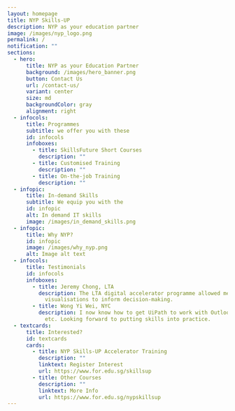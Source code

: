```yaml
---
layout: homepage
title: NYP Skills-UP
description: NYP as your education partner
image: /images/nyp_logo.png
permalink: /
notification: ""
sections:
  - hero:
      title: NYP as your Education Partner
      background: /images/hero_banner.png
      button: Contact Us
      url: /contact-us/
      variant: center
      size: md
      backgroundColor: gray
      alignment: right
  - infocols:
      title: Programmes
      subtitle: we offer you with these
      id: infocols
      infoboxes:
        - title: SkillsFuture Short Courses
          description: ""
        - title: Customised Training
          description: ""
        - title: On-the-job Training
          description: ""
  - infopic:
      title: In-demand Skills
      subtitle: We equip you with the
      id: infopic
      alt: In demand IT skills
      image: /images/in_demand_skills.png
  - infopic:
      title: Why NYP?
      id: infopic
      image: /images/why_nyp.png
      alt: Image alt text
  - infocols:
      title: Testimonials
      id: infocols
      infoboxes:
        - title: Jeremy Chong, LTA
          description: The LTA digital accelerator programme allowed me to create
            visualisations to inform decision-making.
        - title: Wong Yi Wei, NYC
          description: I now know how to get UiPath to work with Outlook, Edge, Excel,
            etc. Looking forward to putting skills into practice.
  - textcards:
      title: Interested?
      id: textcards
      cards:
        - title: NYP Skills-UP Accelerator Training
          description: ""
          linktext: Register Interest
          url: https://www.for.edu.sg/skillsup
        - title: Other Courses
          description: ""
          linktext: More Info
          url: https://www.for.edu.sg/nypskillsup
---
```

